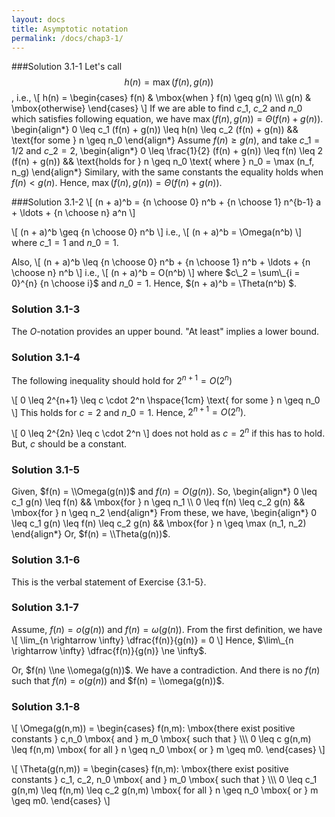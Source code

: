 ```yaml
---
layout: docs
title: Asymptotic notation
permalink: /docs/chap3-1/
---
```

###Solution 3.1-1
Let's call $$h(n) = \max (f(n), g(n))$$, i.e.,
\\[
h(n) = 
    \\begin{cases}
        f(n)  & \mbox{when }  f(n) \geq g(n) \\\\\\
        g(n) & \mbox{otherwise}
    \\end{cases}
\\]
If we are able to find $c\_1$, $c\_2$ and $n\_0$ which satisfies following equation, 
we have $\max (f(n), g(n)) = \Theta(f(n) + g(n))$.
\\begin{align\*}
0 \\leq c\_1 (f(n) + g(n)) \\leq h(n) \\leq c\_2 (f(n) + g(n)) && \\text{for some } n \\geq n\_0
\\end{align\*}
Assume $f(n) \geq g(n)$, and take $c\_1 = 1/2$ and $c\_2 = 2$,
\begin{align\*}
0 \leq \frac{1}{2} (f(n) + g(n)) \leq f(n) \leq 2 (f(n) + g(n)) && \text{holds for } n \geq n\_0 \text{ where } n\_0 = \max (n\_f, n\_g)
\end{align\*}
Similary, with the same constants the equality holds when $f(n) < g(n)$. Hence, $\max (f(n), g(n)) = \Theta(f(n) + g(n))$.

###Solution 3.1-2
\\[
(n + a)^b = {n \\choose 0} n^b + {n \\choose 1} n^{b-1} a + \\ldots + {n \\choose n} a^n 
\\]

\\[
(n + a)^b  \\geq {n \\choose 0} n^b 
\\]
i.e.,
\\[
(n + a)^b = \\Omega(n^b) 
\\]
where $c\_1 = 1$ and $n\_0 = 1$.

Also,
\\[
(n + a)^b  \\leq {n \\choose 0} n^b + {n \\choose 1} n^b + \\ldots + {n \\choose n} n^b
\\]
i.e.,
\\[
(n + a)^b = O(n^b) 
\\]
where $c\_2 = \sum\_{i = 0}^{n} {n \choose i}$ and $n\_0 = 1$.
Hence, $(n + a)^b = \Theta(n^b) $.

### Solution 3.1-3
The $O$-notation provides an upper bound. "At least" implies a lower bound.

### Solution 3.1-4
The following inequality should hold for $2^{n+1} = O(2^n)$

\\[
0 \\leq 2^{n+1} \\leq c \\cdot 2^n \\hspace{1cm} \\text{ for some } n \\geq n\_0
\\]
This holds for $c = 2$ and $n\_0 = 1$. Hence, $2^{n+1} = O(2^n)$.

\\[
0 \\leq 2^{2n} \\leq c \\cdot 2^n 
\\]
does not hold as $c = 2^n$ if this has to hold. But, $c$ should be a constant.

### Solution 3.1-5
Given, $f(n) = \\Omega(g(n))$ and $f(n) = O(g(n))$. So,
\\begin{align\*}
0 \\leq c\_1 g(n) \\leq f(n) && \\mbox{for } n \\geq n\_1 \\\\
0 \\leq f(n) \\leq c\_2 g(n) && \\mbox{for } n \\geq n\_2
\\end{align\*}
From these, we have,
\\begin{align\*}
0 \\leq c\_1 g(n) \\leq f(n) \\leq c\_2 g(n) && \\mbox{for } n \\geq \\max (n\_1, n\_2)
\\end{align\*}
Or, $f(n) = \\Theta(g(n))$. 

### Solution 3.1-6
This is the verbal statement of Exercise {3.1-5}.

### Solution 3.1-7
Assume, $f(n) = o(g(n))$ and $f(n) = \omega(g(n))$. From the first definition, we have
\\[
  \lim\_{n \rightarrow \infty} \dfrac{f(n)}{g(n)} = 0
\\]
Hence, $\lim\_{n \rightarrow \infty} \dfrac{f(n)}{g(n)} \ne \infty$.

Or, $f(n) \\ne \\omega(g(n))$. We have a contradiction. And there is no $f(n)$ such that $f(n) = o(g(n))$ and $f(n) = \\omega(g(n))$.

### Solution 3.1-8
\\[
\\Omega(g(n,m)) =
    \\begin{cases}
 		f(n,m): \\mbox{there exist positive constants } c,n\_0 \\mbox{ and } m\_0 \\mbox{ such that } \\\\\\
 		 0 \\leq c g(n,m) \\leq f(n,m) \\mbox{ for all } n \\geq n\_0 \\mbox{ or }  m \\geq m0.
	\\end{cases}
\\]

\\[
\\Theta(g(n,m)) = 
    \\begin{cases}
 		f(n,m): \\mbox{there exist positive constants } c\_1, c\_2, n\_0 \\mbox{ and } m\_0 \\mbox{ such that } \\\\\\
 		 0 \\leq c\_1 g(n,m) \\leq f(n,m) \\leq c\_2 g(n,m) \\mbox{ for all } n \\geq n\_0 \\mbox{ or }  m \\geq m0.
	\\end{cases}
\\]

